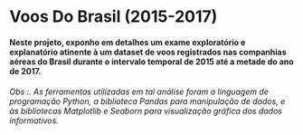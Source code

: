 # Voos Do Brasil (2015-2017)
#### Neste projeto, exponho em detalhes um exame exploratório e explanatório atinente à um dataset de voos registrados nas companhias aéreas do Brasil durante o intervalo temporal de 2015 até a metade do ano de 2017.

###### Obs :. As ferramentas utilizadas em tal análise foram a linguagem de programação Python, a biblioteca Pandas para manipulação de dados, e às bibliotecas Matplotlib e Seaborn para visualização gráfica dos dados informativos. 
